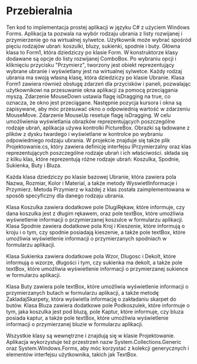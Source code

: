 # Przebieralnia
Ten kod to implementacja prostej aplikacji w języku C# z użyciem Windows Forms. Aplikacja ta pozwala na wybór rodzaju ubrania z listy rozwijanej i przymierzenie go na wirtualnej sylwetce. Użytkownik może wybrać spośród pięciu rodzajów ubrań: koszulki, bluzy, sukienki, spodnie i buty.
Główna klasa to Form1, która dziedziczy po klasie Form. W konstruktorze klasy dodawane są opcje do listy rozwijanej ComboBox. Po wybraniu opcji i kliknięciu przycisku "Przymierz", tworzony jest obiekt reprezentujący wybrane ubranie i wyświetlany jest na wirtualnej sylwetce. Każdy rodzaj ubrania ma swoją własną klasę, która dziedziczy po klasie Ubranie.
Klasa Form1 zawiera również obsługę zdarzeń dla przycisków i paneli, pozwalając użytkownikowi na przesuwanie okna aplikacji za pomocą przeciągania myszą. Zdarzenie MouseDown ustawia flagę isDragging na true, co oznacza, że okno jest przeciągane. Następnie pozycja kursora i okna są zapisywane, aby móc przesuwać okno o odpowiednią wartość w zdarzeniu MouseMove. Zdarzenie MouseUp resetuje flagę isDragging.
W celu umożliwienia wyświetlania obrazków reprezentujących poszczególne rodzaje ubrań, aplikacja używa kontrolki PictureBox. Obrazki są ładowane z plików z dysku twardego i wyświetlane w kontrolce po wybraniu odpowiedniego rodzaju ubrania.
W projekcie znajduje się także plik Projektowanie.cs, który zawiera definicję interfejsu IPrzymierzalny oraz klas reprezentujących poszczególne rodzaje ubrań i ich właściwości.
składa się z kilku klas, które reprezentują różne rodzaje ubrań: Koszulka, Spodnie, Sukienka, Buty i Bluza.

Każda klasa dziedziczy po klasie bazowej Ubranie, która zawiera pola Nazwa, Rozmiar, Kolor i Material, a także metody WyswietlInformacje i Przymierz. Metoda Przymierz w każdej z klas została zaimplementowana w sposób specyficzny dla danego rodzaju ubrania.

Klasa Koszulka zawiera dodatkowe pole DlugiRękaw, które informuje, czy dana koszulka jest z długim rękawem, oraz pole textBox, które umożliwia wyświetlenie informacji o przymierzanej koszulce w formularzu aplikacji.
Klasa Spodnie zawiera dodatkowe pola Kroj i Kieszenie, które informują o kroju i o tym, czy spodnie posiadają kieszenie, a także pole textBox, które umożliwia wyświetlenie informacji o przymierzanych spodniach w formularzu aplikacji.

Klasa Sukienka zawiera dodatkowe pola Wzor, Dlugosc i Dekolt, które informują o wzorze, długości i tym, czy sukienka ma dekolt, a także pole textBox, które umożliwia wyświetlenie informacji o przymierzanej sukience w formularzu aplikacji.

Klasa Buty zawiera pole textBox, które umożliwia wyświetlenie informacji o przymierzanych butach w formularzu aplikacji, a także metodę ZakladajSkarpety, która wyświetla informację o zakładaniu skarpet do butów.
Klasa Bluza zawiera dodatkowe pole Podkoszulek, które informuje o tym, jaka koszulka jest pod bluzą, pole Kaptur, które informuje, czy bluza posiada kaptur, a także pole textBox, które umożliwia wyświetlenie informacji o przymierzanej bluzie w formularzu aplikacji.

Wszystkie klasy są wewnętrzne i znajdują się w klasie Projektowanie. Aplikacja wykorzystuje też przestrzeń nazw System.Collections.Generic oraz System.Windows.Forms, aby móc korzystać z kolekcji generycznych i elementów interfejsu użytkownika, takich jak TextBox.
